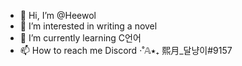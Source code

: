 - 👋 Hi, I’m @Heewol
- 👀 I’m interested in writing a novel
- 🌱 I’m currently learning C언어
- 📫 How to reach me Discord ·˚𝔸⭑₊ 熙月_달냥이#9157
